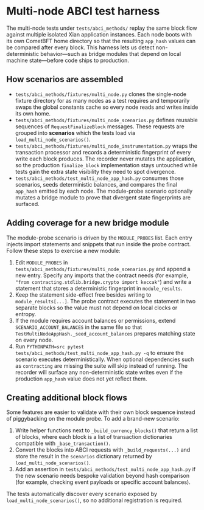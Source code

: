 # Multi-node ABCI test harness

The multi-node tests under `tests/abci_methods/` replay the same block flow
against multiple isolated Xian application instances.  Each node boots with its
own CometBFT home directory so that the resulting `app_hash` values can be
compared after every block.  This harness lets us detect non-deterministic
behavior—such as bridge modules that depend on local machine state—before code
ships to production.

## How scenarios are assembled

* `tests/abci_methods/fixtures/multi_node.py` clones the single-node fixture
  directory for as many nodes as a test requires and temporarily swaps the
  global constants cache so every node reads and writes inside its own home.
* `tests/abci_methods/fixtures/multi_node_scenarios.py` defines reusable
  sequences of `RequestFinalizeBlock` messages.  These requests are grouped into
  **scenarios** which the tests load via `load_multi_node_scenarios()`.
* `tests/abci_methods/fixtures/multi_node_instrumentation.py` wraps the
  transaction processor and records a deterministic fingerprint of every write
  each block produces.  The recorder never mutates the application, so the
  production `finalize_block` implementation stays untouched while tests gain
  the extra state visibility they need to spot divergence.
* `tests/abci_methods/test_multi_node_app_hash.py` consumes those scenarios,
  seeds deterministic balances, and compares the final `app_hash` emitted by
  each node.  The module-probe scenario optionally mutates a bridge module to
  prove that divergent state fingerprints are surfaced.

## Adding coverage for a new bridge module

The module-probe scenario is driven by the `MODULE_PROBES` list.  Each entry
injects import statements and snippets that run inside the probe contract.
Follow these steps to exercise a new module:

1. Edit `MODULE_PROBES` in
   `tests/abci_methods/fixtures/multi_node_scenarios.py` and append a new entry.
   Specify any imports that the contract needs (for example,
   `"from contracting.stdlib.bridge.crypto import keccak"`) and write a
   statement that stores a deterministic fingerprint in `module_results`.
2. Keep the statement side-effect free besides writing to
   `module_results[...]`.  The probe contract executes the statement in two
   separate blocks so the value must not depend on local clocks or entropy.
3. If the module requires account balances or permissions, extend
   `SCENARIO_ACCOUNT_BALANCES` in the same file so that
   `TestMultiNodeAppHash._seed_account_balances` prepares matching state on
   every node.
4. Run `PYTHONPATH=src pytest tests/abci_methods/test_multi_node_app_hash.py -q`
   to ensure the scenario executes deterministically.  When optional dependencies
   such as `contracting` are missing the suite will skip instead of running.  The
   recorder will surface any non-deterministic state writes even if the
   production `app_hash` value does not yet reflect them.

## Creating additional block flows

Some features are easier to validate with their own block sequence instead of
piggybacking on the module probe.  To add a brand-new scenario:

1. Write helper functions next to `_build_currency_blocks()` that return a list
   of blocks, where each block is a list of transaction dictionaries compatible
   with `_base_transaction()`.
2. Convert the blocks into ABCI requests with `_build_requests(...)` and store
   the result in the `scenarios` dictionary returned by
   `load_multi_node_scenarios()`.
3. Add an assertion in `tests/abci_methods/test_multi_node_app_hash.py` if the
   new scenario needs bespoke validation beyond hash comparison (for example,
   checking event payloads or specific account balances).

The tests automatically discover every scenario exposed by
`load_multi_node_scenarios()`, so no additional registration is required.
